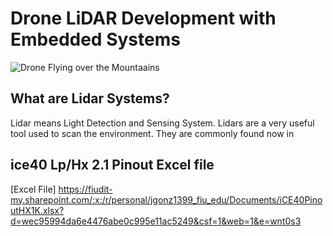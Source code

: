 # Drone LiDAR Development with Embedded Systems
![Drone Flying over the Mountaains](https://github.com/user-attachments/assets/77a2c345-b984-49e3-b11c-4d9585a28e55)



## What are Lidar Systems? 
Lidar means Light Detection and Sensing System. Lidars are a very useful tool used to scan the environment. They are commonly found now in 




## ice40 Lp/Hx 2.1 Pinout Excel file
[Excel File] https://fiudit-my.sharepoint.com/:x:/r/personal/jgonz1399_fiu_edu/Documents/iCE40PinoutHX1K.xlsx?d=wec95994da6e4476abe0c995e11ac5249&csf=1&web=1&e=wnt0s3
